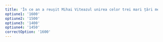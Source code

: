 ```yaml
---
title: 'În ce an a reușit Mihai Viteazul unirea celor trei mari țări medievale?'
optiune1: '1600'
optiune2: '1500'
optiune3: '1400'
optiune4: '1450'
correctOption: '1600'
---
```

